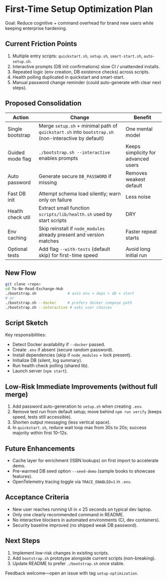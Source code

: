 # First-Time Setup Optimization Plan

Goal: Reduce cognitive + command overhead for brand new users while keeping enterprise hardening.

## Current Friction Points
1. Multiple entry scripts: `quickstart.sh`, `setup.sh`, `smart-start.sh`, `auto-setup.sh`.
2. Interactive prompts (DB init confirmations) slow CI / unattended installs.
3. Repeated logic (env creation, DB existence checks) across scripts.
4. Health polling duplicated in quickstart and smart-start.
5. Manual password change reminder (could auto-generate with clear next steps).

## Proposed Consolidation

| Action | Change | Benefit |
|--------|--------|---------|
| Single bootstrap | Merge `setup.sh` + minimal path of `quickstart.sh` into `bootstrap.sh` (non-interactive by default) | One mental model |
| Guided mode flag | `./bootstrap.sh --interactive` enables prompts | Keeps simplicity for advanced users |
| Auto password | Generate secure `DB_PASSWORD` if missing | Removes weakest default |
| Fast DB init | Attempt schema load silently; warn only on failure | Less noise |
| Health check util | Extract small function `scripts/lib/health.sh` used by start scripts | DRY |
| Env caching | Skip reinstall if `node_modules` already present and version matches | Faster repeat starts |
| Optional tests | Add flag `--with-tests` (default skip) for first-time speed | Avoid long initial run |

## New Flow
```bash
git clone <repo>
cd To-Be-Read-Exchange-Hub
./bootstrap.sh              # auto env + deps + db + start
# or
./bootstrap.sh --docker     # prefers docker compose path
./bootstrap.sh --interactive # asks user choices
```

## Script Sketch
Key responsibilities:
- Detect Docker availability if `--docker` passed.
- Create `.env` if absent (secure random password).
- Install dependencies (skip if `node_modules` + lock present).
- Initialize DB (silent, log summary).
- Run health check polling (shared lib).
- Launch server (`npm start`).

## Low-Risk Immediate Improvements (without full merge)
1. Add password auto-generation to `setup.sh` when creating `.env`.
2. Remove test run from default setup; move behind `npm run verify` (keeps speed, tests still accessible).
3. Shorten output messaging (less vertical space).
4. In `quickstart.sh`, reduce wait loop max from 30s to 20s; success majority within first 10–12s.

## Future Enhancements
- Cache layer for enrichment (ISBN lookups) on first import to accelerate demo.
- Pre-warmed DB seed option `--seed-demo` (sample books to showcase features).
- OpenTelemetry tracing toggle via `TRACE_ENABLED=1` in `.env`.

## Acceptance Criteria
- New user reaches running UI in ≤ 25 seconds on typical dev laptop.
- Only one clearly recommended command in README.
- No interactive blockers in automated environments (CI, dev containers).
- Security baseline improved (no shipped weak DB password).

## Next Steps
1. Implement low-risk changes in existing scripts.
2. Add `bootstrap.sh` prototype alongside current scripts (non-breaking).
3. Update README to prefer `./bootstrap.sh` once stable.

Feedback welcome—open an issue with tag `setup-optimization`.
